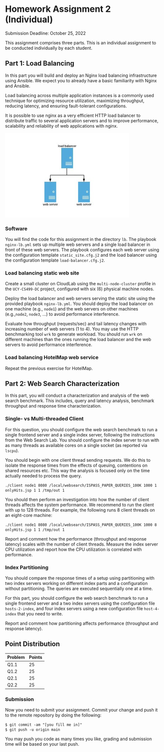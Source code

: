 # Homework Assignment 2 (Individual)

Submission Deadline: October 25, 2022

This assignment comprises three parts. This is an individual assignment to be conducted individually by each student.

## Part 1: Load Balancing

In this part you will build and deploy an Nginx load balancing infrastructure using Ansible. 
We expect you to already have a basic familiarity with Nginx and Ansible. 

Load balancing across multiple application instances is a commonly used technique for optimizing resource utilization, maximizing throughput, reducing latency, and ensuring fault-tolerant configurations.

It is possible to use nginx as a very efficient HTTP load balancer to distribute traffic to several application servers and to improve performance, scalability and reliability of web applications with nginx.

![load balancer](figures/lb.jpg)

### Software 

You will find the code for this assignment in the directory `lb`. 
The playbook `nginx-lb.yml` sets up multiple web servers and a single load balancer in front of these web servers. 
The playbook configures each web server using the configuration template `static_site.cfg.j2` and 
the load balancer using the configuration template `load-balancer.cfg.j2`.

### Load balancing static web site

Create a small cluster on CloudLab using the `multi-node-cluster` profile in the `UCY-CS499-DC` project, configured with six (6) physical machine nodes.

Deploy the load balancer and web servers serving the static site using the provided playbook `nginx-lb.yml`. 
You should deploy the load balancer on one machine (e.g., `node1`) and the web servers on other machines (e.g.,`node2`, `node3`, ...) to avoid performance interference.

Evaluate how throughput (requests/sec) and tail latency changes with increasing number of web servers (1 to 4).
You may use the HTTP benchmarking tool `wrk` to generate workload.
You should run `wrk` on different machines than the ones running the load balancer and the web servers to avoid performance interference.

### Load balancing HotelMap web service

Repeat the previous exercise for HotelMap.

## Part 2: Web Search Characterization

In this part, you will conduct a characterization and analysis of the web search benchmark. This includes, query and latency analysis, benchmark throughput and response time characterization.

### Single- vs Multi-threaded Client

For this question, you should configure the web search benchmark to run a single frontend server and a single index server, following the instructions from the Web Search Lab. You should configure the index server to run with as many threads as available cores on a single socket (as reported via `lscpu`).

You should begin with one client thread sending requests. We do this to isolate the response times from the effects of queuing, contentions on shared resources etc. This way the analysis is focused only on the time actually needed to process the query.

```
./client node1 8080 /local/websearch/ISPASS_PAPER_QUERIES_100K 1000 1 onlyHits.jsp 1 1 /tmp/out 1
```

You should then perform an investigation into how the number of client threads affects the system performance. We recommend to run the client with up to 128 threads. For example, the following runs 8 client threads on an eight-core machine:

```
./client node1 8080 /local/websearch/ISPASS_PAPER_QUERIES_100K 1000 8 onlyHits.jsp 1 1 /tmp/out 1
```

Report and comment how the performance (throughput and response latency) scales with the number of client threads. Measure the index server CPU utilization and report how the CPU utilization is correlated with performance.

### Index Partitioning

You should compare the response times of a setup using partitioning with two index servers working on different index parts and a configuration without partitioning. The queries are executed sequentially one at a time.

For this part, you should configure the web search benchmark to run a single frontend server and a two index servers using the configuration file `hosts-2-index`, and four index servers using a new configuration file `host-4-index` that you need to write.

Report and comment how partitioning affects performance (throughput and response latency).

## Point Distribution

| Problem    | Points |
|------------|--------|
| Q1.1       | 25     |
| Q1.2       | 25     |
| Q2.1       | 25     |
| Q2.2       | 25     |

### Submission

Now you need to submit your assignment. Commit your change and push it to the remote repository by doing the following:

```
$ git commit -am "[you fill me in]"
$ git push -u origin main
```

You may push you code as many times you like, grading and submission time will be based on your last push.
